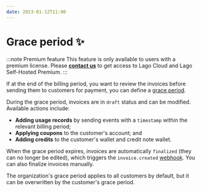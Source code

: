 ```yaml
---
date: 2023-01-12T11:00
---
```


# Grace period ✨
:::note Premium feature
This feature is only available to users with a premium license. Please **[contact us](mailto:hello@getlago.com)** to get access to Lago Cloud and Lago Self-Hosted Premium.
:::

If at the end of the billing period, you want to review the invoices before sending them to customers for payment, you can define a [grace period](../docs/guide/invoicing/grace-period).

During the grace period, invoices are in `draft` status and can be modified. Available actions include:
- **Adding usage records** by sending events with a `timestamp` within the relevant billing period;
- **Applying coupons** to the customer's account; and
- **Adding credits** to the customer's wallet and credit note wallet.

When the grace period expires, invoices are automatically `finalized` (they can no longer be edited), which triggers the `invoice.created` [webhook](../docs/api/webhooks/messages). You can also finalize invoices manually.

The organization's grace period applies to all customers by default, but it can be overwritten by the customer's grace period.